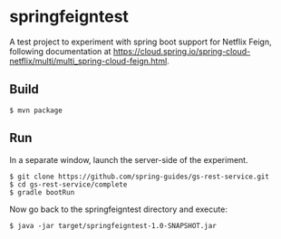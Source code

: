 # springfeigntest

A test project to experiment with spring boot support for Netflix Feign, following documentation at https://cloud.spring.io/spring-cloud-netflix/multi/multi_spring-cloud-feign.html.

## Build

```
$ mvn package
```

## Run

In a separate window, launch the server-side of the experiment.

```
$ git clone https://github.com/spring-guides/gs-rest-service.git
$ cd gs-rest-service/complete
$ gradle bootRun
```

Now go back to the springfeigntest directory and execute:

```
$ java -jar target/springfeigntest-1.0-SNAPSHOT.jar
```

